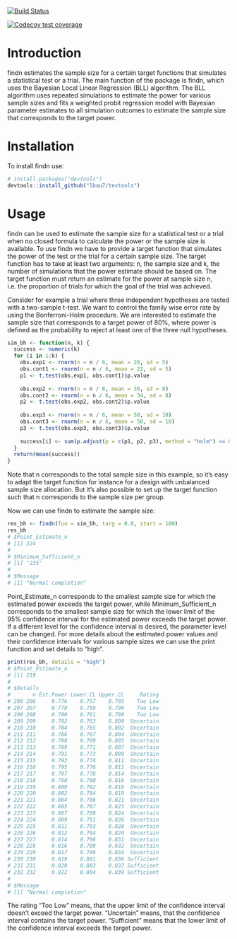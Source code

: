
<!-- README.md is generated from README.Rmd. -->
<!-- badges: start -->

[![Build
Status](https://travis-ci.com/lbau7/findn.svg?branch=master)](https://travis-ci.com/lbau7/findn)

[![Codecov test
coverage](https://codecov.io/gh/lbau7/findn/branch/master/graph/badge.svg)](https://codecov.io/gh/lbau7/findn?branch=master)
<!-- badges: end -->

# Introduction

findn estimates the sample size for a certain target functions that
simulates a statistical test or a trial. The main function of the
package is findn, which uses the Bayesian Local Linear Regression (BLL)
algorithm. The BLL algorithm uses repeated simulations to estimate the
power for various sample sizes and fits a weighted probit regression
model with Bayesian parameter estimates to all simulation outcomes to
estimate the sample size that corresponds to the target power.

# Installation

To install findn use:

``` r
# install.packages("devtools")
devtools::install_github("lbau7/textools")
```

# Usage

findn can be used to estimate the sample size for a statistical test or
a trial when no closed formula to calculate the power or the sample size
is available. To use findn we have to provide a target function that
simulates the power of the test or the trial for a certain sample size.
The target function has to take at least two arguments: n, the sample
size and k, the number of simulations that the power estimate should be
based on. The target function must return an estimate for the power at
sample size n, i.e. the proportion of trials for which the goal of the
trial was achieved.

Consider for example a trial where three independent hypotheses are
tested with a two-sample t-test. We want to control the family wise
error rate by using the Bonferroni-Holm procedure. We are interested to
estimate the sample size that corresponds to a target power of 80%,
where power is defined as the probability to reject at least one of the
three null hypotheses.

``` r
sim_bh <- function(n, k) {
  success <- numeric(k)
  for (i in 1:k) {
    obs.exp1 <- rnorm(n = n / 6, mean = 20, sd = 5)
    obs.cont1 <- rnorm(n = n / 6, mean = 22, sd = 5)
    p1 <- t.test(obs.exp1, obs.cont1)$p.value
    
    obs.exp2 <- rnorm(n = n / 6, mean = 30, sd = 8)
    obs.cont2 <- rnorm(n = n / 6, mean = 34, sd = 8)
    p2 <- t.test(obs.exp2, obs.cont2)$p.value
    
    obs.exp3 <- rnorm(n = n / 6, mean = 50, sd = 10)
    obs.cont3 <- rnorm(n = n / 6, mean = 56, sd = 10)
    p3 <- t.test(obs.exp3, obs.cont3)$p.value
    
    success[i] <- sum(p.adjust(p = c(p1, p2, p3), method = "holm") <= 0.05) > 0
  }
  return(mean(success))
}
```

Note that n corresponds to the total sample size in this example, so
it’s easy to adapt the target function for instance for a design with
unbalanced sample size allocation. But it’s also possible to set up the
target function such that n corresponds to the sample size per group.

Now we can use findn to estimate the sample size:

``` r
res_bh <- findn(fun = sim_bh, targ = 0.8, start = 100)
res_bh
# $Point_Estimate_n
# [1] 224
# 
# $Minimum_Sufficient_n
# [1] "235"
# 
# $Message
# [1] "Normal completion"
```

Point\_Estimate\_n corresponds to the smallest sample size for which the
estimated power exceeds the target power, while Minimum\_Sufficient\_n
corresponds to the smallest sample size for which the lower limit of the
95% confidence interval for the estimated power exceeds the target
power. If a different level for the confidence interval is desired, the
parameter level can be changed. For more details about the estimated
power values and their confidence intervals for various sample sizes we
can use the print function and set details to “high”.

``` r
print(res_bh, details = "high")
# $Point_Estimate_n
# [1] 219
# 
# $Details
#       n Est.Power Lower.CL Upper.CL     Rating
# 206 206     0.776    0.757    0.795    Too Low
# 207 207     0.778    0.759    0.796    Too Low
# 208 208     0.780    0.761    0.798    Too Low
# 209 209     0.782    0.763    0.800  Uncertain
# 210 210     0.784    0.765    0.802  Uncertain
# 211 211     0.786    0.767    0.804  Uncertain
# 212 212     0.788    0.769    0.805  Uncertain
# 213 213     0.789    0.771    0.807  Uncertain
# 214 214     0.791    0.773    0.809  Uncertain
# 215 215     0.793    0.774    0.811  Uncertain
# 216 216     0.795    0.776    0.812  Uncertain
# 217 217     0.797    0.778    0.814  Uncertain
# 218 218     0.798    0.780    0.816  Uncertain
# 219 219     0.800    0.782    0.818  Uncertain
# 220 220     0.802    0.784    0.819  Uncertain
# 221 221     0.804    0.786    0.821  Uncertain
# 222 222     0.805    0.787    0.823  Uncertain
# 223 223     0.807    0.789    0.824  Uncertain
# 224 224     0.809    0.791    0.826  Uncertain
# 225 225     0.811    0.793    0.828  Uncertain
# 226 226     0.812    0.794    0.829  Uncertain
# 227 227     0.814    0.796    0.831  Uncertain
# 228 228     0.816    0.798    0.832  Uncertain
# 229 229     0.817    0.799    0.834  Uncertain
# 230 230     0.819    0.801    0.836 Sufficient
# 231 231     0.820    0.803    0.837 Sufficient
# 232 232     0.822    0.804    0.839 Sufficient
# 
# $Message
# [1] "Normal completion"
```

The rating “Too Low” means, that the upper limit of the confidence
interval doesn’t exceed the target power. “Uncertain” means, that the
confidence interval contains the target power. “Sufficient” means that
the lower limit of the confidence interval exceeds the target power.
